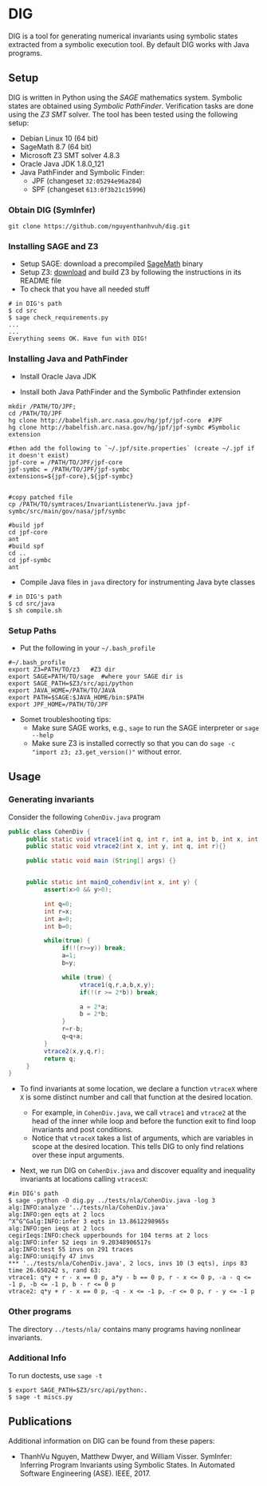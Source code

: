 # DIG
DIG is a tool for generating numerical invariants using symbolic states extracted from a symbolic execution tool. By default DIG works with Java programs.

## Setup

DIG is written in Python using the *SAGE* mathematics system. Symbolic states are obtained using *Symbolic PathFinder*. Verification tasks are done using the *Z3 SMT* solver. The tool has been tested using the following setup:

* Debian Linux 10 (64 bit)
* SageMath 8.7 (64 bit)
* Microsoft Z3 SMT solver 4.8.3
* Oracle Java JDK 1.8.0_121
* Java PathFinder and Symbolic Finder: 
  * JPF (changeset `32:05294e96a284`) 
  * SPF (changeset `613:0f3b21c15996`)

### Obtain DIG (SymInfer) ###

```shell
git clone https://github.com/nguyenthanhvuh/dig.git
```

### Installing SAGE and Z3
* Setup SAGE: download a precompiled [SageMath](http://www.sagemath.org/) binary
* Setup Z3: [download](https://github.com/Z3Prover/z3/releases) and build Z3 by following the instructions in its README file 
* To check that you have all needed stuff

```shell
# in DIG's path
$ cd src
$ sage check_requirements.py
...
...
Everything seems OK. Have fun with DIG!
```

### Installing Java and PathFinder
* Install Oracle Java JDK 

* Install both Java PathFinder and the Symbolic Pathfinder extension

```shell
mkdir /PATH/TO/JPF; 
cd /PATH/TO/JPF
hg clone http://babelfish.arc.nasa.gov/hg/jpf/jpf-core  #JPF
hg clone http://babelfish.arc.nasa.gov/hg/jpf/jpf-symbc #Symbolic extension

#then add the following to `~/.jpf/site.properties` (create ~/.jpf if it doesn't exist)
jpf-core = /PATH/TO/JPF/jpf-core
jpf-symbc = /PATH/TO/JPF/jpf-symbc
extensions=${jpf-core},${jpf-symbc}


#copy patched file
cp /PATH/TO/symtraces/InvariantListenerVu.java jpf-symbc/src/main/gov/nasa/jpf/symbc

#build jpf
cd jpf-core
ant  
#build spf
cd ..
cd jpf-symbc
ant
```

* Compile Java files in `java` directory for instrumenting Java byte classes

```shell
# in DIG's path
$ cd src/java
$ sh compile.sh
```

### Setup Paths

* Put the following in your `~/.bash_profile`

```shell
#~/.bash_profile
export Z3=PATH/TO/z3   #Z3 dir
export SAGE=PATH/TO/sage  #where your SAGE dir is
export SAGE_PATH=$Z3/src/api/python
export JAVA_HOME=/PATH/TO/JAVA
export PATH=$SAGE:$JAVA_HOME/bin:$PATH
export JPF_HOME=/PATH/TO/JPF
```

* Somet troubleshooting tips:
  *  Make sure SAGE works, e.g., `sage` to run the SAGE interpreter or `sage --help`
  *  Make sure Z3 is installed correctly so that you can do `sage -c "import z3; z3.get_version()"` without error.


## Usage

### Generating invariants

Consider the following `CohenDiv.java` program

```java
public class CohenDiv {
     public static void vtrace1(int q, int r, int a, int b, int x, int y){}
     public static void vtrace2(int x, int y, int q, int r){}

     public static void main (String[] args) {}


     public static int mainQ_cohendiv(int x, int y) {
          assert(x>0 && y>0);

          int q=0;
          int r=x;
          int a=0;
          int b=0;

          while(true) {
               if(!(r>=y)) break;
               a=1;
               b=y;

               while (true) {
                    vtrace1(q,r,a,b,x,y);
                    if(!(r >= 2*b)) break;

                    a = 2*a;
                    b = 2*b;
               }
               r=r-b;
               q=q+a;
          }
          vtrace2(x,y,q,r);
          return q;
     }
}
```

* To find invariants at some location, we declare a function `vtraceX` where `X` is some distinct number and call that function at the desired location.
  * For example, in `CohenDiv.java`,  we call `vtrace1` and `vtrace2` at the head of the inner while loop and before the function exit to find loop invariants and post conditions. 
  * Notice that `vtraceX` takes a list of arguments, which are variables in scope at the desired location. This tells DIG to only find relations over these input arguments.

* Next, we run DIG on `CohenDiv.java` and discover equality and inequality invariants at locations calling `vtracesX`:

```
#in DIG's path
$ sage -python -O dig.py ../tests/nla/CohenDiv.java -log 3
alg:INFO:analyze '../tests/nla/CohenDiv.java'
alg:INFO:gen eqts at 2 locs
^X^G^Galg:INFO:infer 3 eqts in 13.8612298965s
alg:INFO:gen ieqs at 2 locs
cegirIeqs:INFO:check upperbounds for 104 terms at 2 locs
alg:INFO:infer 52 ieqs in 9.20348906517s
alg:INFO:test 55 invs on 291 traces
alg:INFO:uniqify 47 invs
*** '../tests/nla/CohenDiv.java', 2 locs, invs 10 (3 eqts), inps 83 time 26.650242 s, rand 63:
vtrace1: q*y + r - x == 0 p, a*y - b == 0 p, r - x <= 0 p, -a - q <= -1 p, -b <= -1 p, b - r <= 0 p
vtrace2: q*y + r - x == 0 p, -q - x <= -1 p, -r <= 0 p, r - y <= -1 p
```



### Other programs
The directory `../tests/nla/` contains many programs having nonlinear invariants.

### Additional Info
To run doctests, use `sage -t`
```
$ export SAGE_PATH=$Z3/src/api/python:.
$ sage -t miscs.py
```

## Publications ##
Additional information on DIG can be found from these papers:

* ThanhVu Nguyen, Matthew Dwyer, and William Visser. SymInfer: Inferring Program Invariants using Symbolic States. In Automated Software Engineering (ASE). IEEE, 2017.


